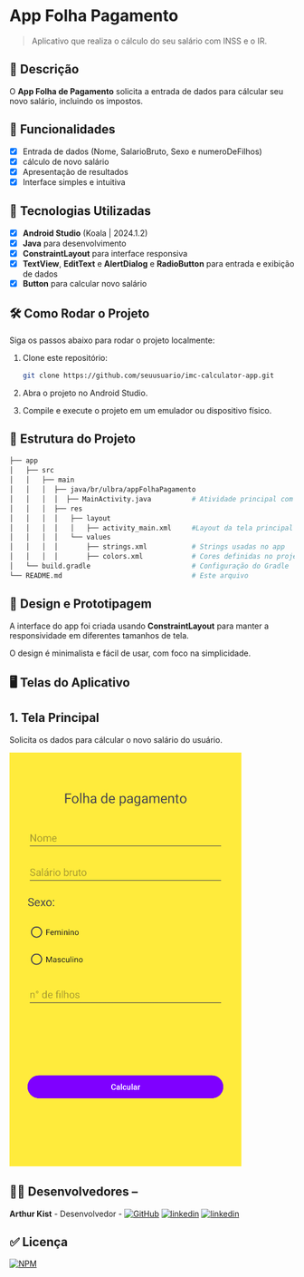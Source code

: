 # **App Folha Pagamento**

> Aplicativo que realiza o cálculo do seu salário com INSS e o IR.

## 📱 Descrição

O **App Folha de Pagamento** solicita a entrada de dados para cálcular seu novo salário, incluindo os impostos.

## 🔧 Funcionalidades

- [x] Entrada de dados (Nome, SalarioBruto, Sexo e numeroDeFilhos)
- [x] cálculo de novo salário
- [x] Apresentação de resultados
- [x] Interface simples e intuitiva

## 🚀 Tecnologias Utilizadas

- [x] **Android Studio** (Koala | 2024.1.2)
- [x] **Java** para desenvolvimento
- [x] **ConstraintLayout** para interface responsiva
- [x] **TextView**, **EditText** e **AlertDialog** e **RadioButton** para entrada e exibição de dados
- [x] **Button** para calcular novo salário

## 🛠️ Como Rodar o Projeto

Siga os passos abaixo para rodar o projeto localmente:

1. Clone este repositório:

    ```bash
    git clone https://github.com/seuusuario/imc-calculator-app.git

    ```

2. Abra o projeto no Android Studio.
3. Compile e execute o projeto em um emulador ou dispositivo físico.

## 📂 Estrutura do Projeto

```bash
├── app
│   ├── src
│   │   ├── main
│   │   │  ├── java/br/ulbra/appFolhaPagamento
│   │   │  │  ├── MainActivity.java          # Atividade principal com AppFolhaPagamento
│   │   │  ├── res
│   │   │  │   ├── layout
│   │   │  │   │   ├── activity_main.xml     #Layout da tela principal
│   │   │  │   └── values
│   │   │  │       ├── strings.xml           # Strings usadas no app
│   │   │  │       ├── colors.xml            # Cores definidas no projeto
│   └── build.gradle                         # Configuração do Gradle
└── README.md                                # Este arquivo
```
## 🎨 Design e Prototipagem
 
A interface do app foi criada usando **ConstraintLayout** para manter a responsividade em diferentes tamanhos de tela.
 
O design é minimalista e fácil de usar, com foco na simplicidade.
 
 ## 🖥️ Telas do Aplicativo

## 1. Tela Principal

Solicita os dados para cálcular o novo salário do usuário.

![Texto Alternativo](https://github.com/Kist19/AppFolhaPagamento/blob/master/telaprincipal.jpg?raw=true)

## 👨‍💻 Desenvolvedores –

**Arthur Kist** - Desenvolvedor - [![GitHub](https://img.shields.io/badge/GitHub-100000?style=for-the-badge&logo=github&logoColor=white)](https://github.com/Kist19) [![linkedin](https://img.shields.io/badge/LinkedIn-0077B5?style=for-the-badge&logo=linkedin&logoColor=white)](https://www.linkedin.com/in/arthur-kist-34b176254/) [![linkedin](https://img.shields.io/badge/Instagram-E4405F?style=for-the-badge&logo=instagram&logoColor=white)](https://www.instagram.com/kist_19_/)

## ✅ Licença

[![NPM](https://img.shields.io/npm/l/react)](https://github.com/Kist19/AppFolhaPagamento/blob/master/LICENSE)
